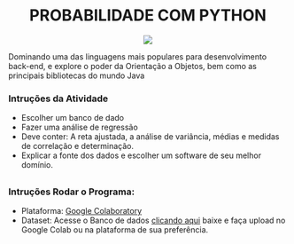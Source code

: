 <div>
  <h1 align="center"> PROBABILIDADE COM PYTHON </h1>
  <p align="center">
    <img loading="lazy" src="http://img.shields.io/static/v1?label=STATUS&message=DESENVOLVIDO&color=GREEN&style=for-the-badge"/>
  </p>
</div>

Dominando uma das linguagens mais populares para desenvolvimento back-end, e explore o poder da Orientação a Objetos, bem como as principais bibliotecas do mundo Java

### Intruções da Atividade

- Escolher um banco de dado
- Fazer uma análise de regressão
- Deve conter: A reta ajustada, a análise de variância, médias e medidas de correlação e determinação.
- Explicar a fonte dos dados e escolher um software de seu melhor domínio.

##

### Intruções Rodar o Programa:

- Plataforma: [Google Colaboratory](https://colab.google/) 
- Dataset: Acesse o Banco de dados [clicando aqui](https://drive.google.com/file/d/10MZCmteNEO6vJhozdV_rCNjSxkoBdIVp/view?usp=drive_link) baixe e faça upload no Google Colab ou na plataforma de sua preferência.
